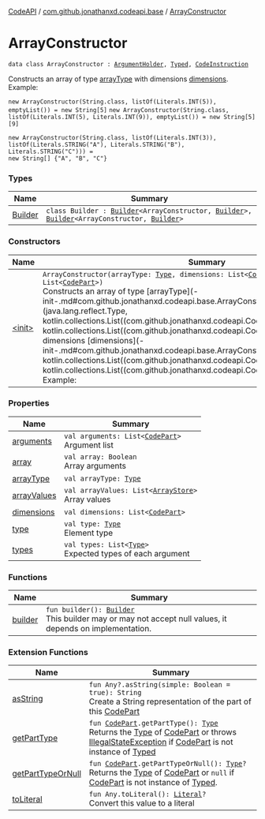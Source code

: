 [CodeAPI](../../index.md) / [com.github.jonathanxd.codeapi.base](../index.md) / [ArrayConstructor](.)

# ArrayConstructor

`data class ArrayConstructor : `[`ArgumentHolder`](../-argument-holder/index.md)`, `[`Typed`](../-typed/index.md)`, `[`CodeInstruction`](../../com.github.jonathanxd.codeapi/-code-instruction.md)

Constructs an array of type [arrayType](array-type.md) with dimensions [dimensions](dimensions.md). Example:

`new ArrayConstructor(String.class, listOf(Literals.INT(5)), emptyList()) = new String[5]`
`new ArrayConstructor(String.class, listOf(Literals.INT(5), Literals.INT(9)), emptyList()) = new String[5][9]`

```
new ArrayConstructor(String.class, listOf(Literals.INT(3)), listOf(Literals.STRING("A"), Literals.STRING("B"), Literals.STRING("C"))) =
new String[] {"A", "B", "C"}
```

### Types

| Name | Summary |
|---|---|
| [Builder](-builder/index.md) | `class Builder : `[`Builder`](../-argument-holder/-builder/index.md)`<ArrayConstructor, `[`Builder`](-builder/index.md)`>, `[`Builder`](../-typed/-builder/index.md)`<ArrayConstructor, `[`Builder`](-builder/index.md)`>` |

### Constructors

| Name | Summary |
|---|---|
| [&lt;init&gt;](-init-.md) | `ArrayConstructor(arrayType: `[`Type`](http://docs.oracle.com/javase/6/docs/api/java/lang/reflect/Type.html)`, dimensions: List<`[`CodePart`](../../com.github.jonathanxd.codeapi/-code-part/index.md)`>, arguments: List<`[`CodePart`](../../com.github.jonathanxd.codeapi/-code-part/index.md)`>)`<br>Constructs an array of type [arrayType](-init-.md#com.github.jonathanxd.codeapi.base.ArrayConstructor$<init>(java.lang.reflect.Type, kotlin.collections.List((com.github.jonathanxd.codeapi.CodePart)), kotlin.collections.List((com.github.jonathanxd.codeapi.CodePart)))/arrayType) with dimensions [dimensions](-init-.md#com.github.jonathanxd.codeapi.base.ArrayConstructor$<init>(java.lang.reflect.Type, kotlin.collections.List((com.github.jonathanxd.codeapi.CodePart)), kotlin.collections.List((com.github.jonathanxd.codeapi.CodePart)))/dimensions). Example: |

### Properties

| Name | Summary |
|---|---|
| [arguments](arguments.md) | `val arguments: List<`[`CodePart`](../../com.github.jonathanxd.codeapi/-code-part/index.md)`>`<br>Argument list |
| [array](array.md) | `val array: Boolean`<br>Array arguments |
| [arrayType](array-type.md) | `val arrayType: `[`Type`](http://docs.oracle.com/javase/6/docs/api/java/lang/reflect/Type.html) |
| [arrayValues](array-values.md) | `val arrayValues: List<`[`ArrayStore`](../-array-store/index.md)`>`<br>Array values |
| [dimensions](dimensions.md) | `val dimensions: List<`[`CodePart`](../../com.github.jonathanxd.codeapi/-code-part/index.md)`>` |
| [type](type.md) | `val type: `[`Type`](http://docs.oracle.com/javase/6/docs/api/java/lang/reflect/Type.html)<br>Element type |
| [types](types.md) | `val types: List<`[`Type`](http://docs.oracle.com/javase/6/docs/api/java/lang/reflect/Type.html)`>`<br>Expected types of each argument |

### Functions

| Name | Summary |
|---|---|
| [builder](builder.md) | `fun builder(): `[`Builder`](-builder/index.md)<br>This builder may or may not accept null values, it depends on implementation. |

### Extension Functions

| Name | Summary |
|---|---|
| [asString](../../com.github.jonathanxd.codeapi.util/kotlin.-any/as-string.md) | `fun Any?.asString(simple: Boolean = true): String`<br>Create a String representation of the part of this [CodePart](../../com.github.jonathanxd.codeapi/-code-part/index.md) |
| [getPartType](../../com.github.jonathanxd.codeapi.util/get-part-type.md) | `fun `[`CodePart`](../../com.github.jonathanxd.codeapi/-code-part/index.md)`.getPartType(): `[`Type`](http://docs.oracle.com/javase/6/docs/api/java/lang/reflect/Type.html)<br>Returns the [Type](http://docs.oracle.com/javase/6/docs/api/java/lang/reflect/Type.html) of [CodePart](../../com.github.jonathanxd.codeapi/-code-part/index.md) or throws [IllegalStateException](http://docs.oracle.com/javase/6/docs/api/java/lang/IllegalStateException.html) if [CodePart](../../com.github.jonathanxd.codeapi/-code-part/index.md) is not instance of [Typed](../-typed/index.md) |
| [getPartTypeOrNull](../../com.github.jonathanxd.codeapi.util/get-part-type-or-null.md) | `fun `[`CodePart`](../../com.github.jonathanxd.codeapi/-code-part/index.md)`.getPartTypeOrNull(): `[`Type`](http://docs.oracle.com/javase/6/docs/api/java/lang/reflect/Type.html)`?`<br>Returns the [Type](http://docs.oracle.com/javase/6/docs/api/java/lang/reflect/Type.html) of [CodePart](../../com.github.jonathanxd.codeapi/-code-part/index.md) or `null` if [CodePart](../../com.github.jonathanxd.codeapi/-code-part/index.md) is not instance of [Typed](../-typed/index.md). |
| [toLiteral](../../com.github.jonathanxd.codeapi.util.conversion/kotlin.-any/to-literal.md) | `fun Any.toLiteral(): `[`Literal`](../../com.github.jonathanxd.codeapi.literal/-literal/index.md)`?`<br>Convert this value to a literal |
